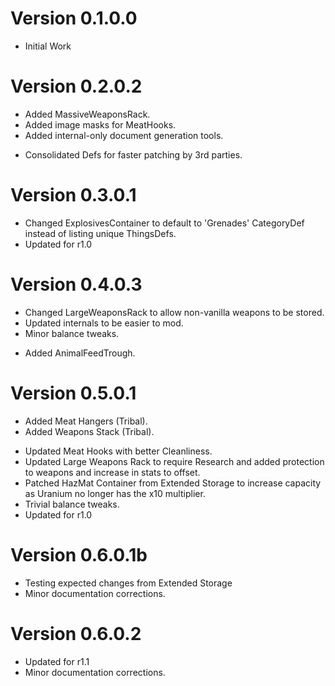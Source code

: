 # Version 0.1.0.0

- Initial Work

# Version 0.2.0.2

+ Added MassiveWeaponsRack.
+ Added image masks for MeatHooks.
+ Added internal-only document generation tools.
* Consolidated Defs for faster patching by 3rd parties.

# Version 0.3.0.1

* Changed ExplosivesContainer to default to 'Grenades' CategoryDef instead of listing unique ThingsDefs.
* Updated for r1.0

# Version 0.4.0.3

* Changed LargeWeaponsRack to allow non-vanilla weapons to be stored.
* Updated internals to be easier to mod.
* Minor balance tweaks.
+ Added AnimalFeedTrough.

# Version 0.5.0.1

+ Added Meat Hangers (Tribal).
+ Added Weapons Stack (Tribal).
* Updated Meat Hooks with better Cleanliness.
* Updated Large Weapons Rack to require Research and added protection to weapons and increase in stats to offset.
* Patched HazMat Container from Extended Storage to increase capacity as Uranium no longer has the x10 multiplier.
* Trivial balance tweaks.
* Updated for r1.0

# Version 0.6.0.1b

* Testing expected changes from Extended Storage
* Minor documentation corrections.

# Version 0.6.0.2

* Updated for r1.1
* Minor documentation corrections.

